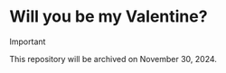 # Will you be my Valentine?

> [!IMPORTANT]
> This repository will be archived on November 30, 2024. <!--After that, it will migrate to [@Hutotpn/holidays-projects](https://github.com/Hutotpn/holidays-projects).-->